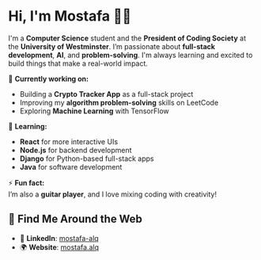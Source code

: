 # Hi, I'm Mostafa 👨‍💻

I'm a **Computer Science** student and the **President of Coding Society** at the **University of Westminster**. I’m passionate about **full-stack development**, **AI**, and **problem-solving**. I'm always learning and excited to build things that make a real-world impact.

🔭 **Currently working on:**  
- Building a **Crypto Tracker App** as a full-stack project  
- Improving my **algorithm problem-solving** skills on LeetCode  
- Exploring **Machine Learning** with TensorFlow

🌱 **Learning:**  
- **React** for more interactive UIs  
- **Node.js** for backend development  
- **Django** for Python-based full-stack apps
- **Java** for software development

⚡ **Fun fact:**  
I’m also a **guitar player**, and I love mixing coding with creativity!

## 🔗 **Find Me Around the Web**
- 💼 **LinkedIn**: [mostafa-alq](https://www.linkedin.com/in/mostafa-alq/)
- 🌍 **Website**: [mostafa.alq](https://mostafa.alq)
